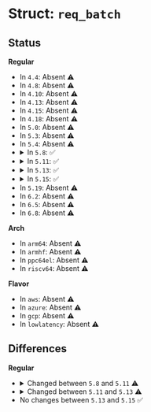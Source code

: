 # Struct: <code>req_batch</code>

## Status
<b>Regular</b>
<ul>
<li>
In <code>4.4</code>: Absent ⚠️
</li>
<li>
In <code>4.8</code>: Absent ⚠️
</li>
<li>
In <code>4.10</code>: Absent ⚠️
</li>
<li>
In <code>4.13</code>: Absent ⚠️
</li>
<li>
In <code>4.15</code>: Absent ⚠️
</li>
<li>
In <code>4.18</code>: Absent ⚠️
</li>
<li>
In <code>5.0</code>: Absent ⚠️
</li>
<li>
In <code>5.3</code>: Absent ⚠️
</li>
<li>
In <code>5.4</code>: Absent ⚠️
</li>
<li>
<details>
<summary>In <code>5.8</code>: ✅</summary>

```c
struct req_batch {
    void * reqs[8];
    int to_free;
    int need_iter;
};
```
</details>
</li>
<li>
<details>
<summary>In <code>5.11</code>: ✅</summary>

```c
struct req_batch {
    void * reqs[8];
    int to_free;
    struct task_struct *task;
    int task_refs;
};
```
</details>
</li>
<li>
<details>
<summary>In <code>5.13</code>: ✅</summary>

```c
struct req_batch {
    struct task_struct *task;
    int task_refs;
    int ctx_refs;
};
```
</details>
</li>
<li>
<details>
<summary>In <code>5.15</code>: ✅</summary>

```c
struct req_batch {
    struct task_struct *task;
    int task_refs;
    int ctx_refs;
};
```
</details>
</li>
<li>
In <code>5.19</code>: Absent ⚠️
</li>
<li>
In <code>6.2</code>: Absent ⚠️
</li>
<li>
In <code>6.5</code>: Absent ⚠️
</li>
<li>
In <code>6.8</code>: Absent ⚠️
</li>
</ul>
<b>Arch</b>
<ul>
<li>
In <code>arm64</code>: Absent ⚠️
</li>
<li>
In <code>armhf</code>: Absent ⚠️
</li>
<li>
In <code>ppc64el</code>: Absent ⚠️
</li>
<li>
In <code>riscv64</code>: Absent ⚠️
</li>
</ul>
<b>Flavor</b>
<ul>
<li>
In <code>aws</code>: Absent ⚠️
</li>
<li>
In <code>azure</code>: Absent ⚠️
</li>
<li>
In <code>gcp</code>: Absent ⚠️
</li>
<li>
In <code>lowlatency</code>: Absent ⚠️
</li>
</ul>

## Differences
<b>Regular</b>
<ul>
<li>
<details>
<summary>Changed between <code>5.8</code> and <code>5.11</code> ⚠️</summary>
<ul>
<li>
<b>Field added. </b>
<code>struct task_struct *task</code>
</li>
<li>
<b>Field added. </b>
<code>int task_refs</code>
</li>
<li>
<b>Field removed. </b>
<code>int need_iter</code>
</li>
</ul>
</details>
</li>
<li>
<details>
<summary>Changed between <code>5.11</code> and <code>5.13</code> ⚠️</summary>
<ul>
<li>
<b>Field added. </b>
<code>int ctx_refs</code>
</li>
<li>
<b>Field removed. </b>
<code>void * reqs[8]</code>
</li>
<li>
<b>Field removed. </b>
<code>int to_free</code>
</li>
</ul>
</details>
</li>
<li>
No changes between <code>5.13</code> and <code>5.15</code> ✅
</li>
</ul>
